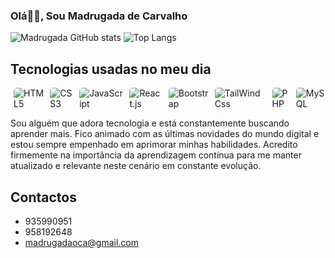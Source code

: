 ### Olá👋🏾, Sou Madrugada de Carvalho

![Madrugada GitHub stats](https://github-readme-stats.vercel.app/api?username=madrugadagunza&show_icons=true&theme=radical)
![Top Langs](https://github-readme-stats.vercel.app/api/top-langs/?username=madrugadagunza&langs_count=8)

## Tecnologias usadas no meu dia

<div style="display:flex;">
    <div style="display: inline-block; align:center; margin: 0 5px;">
    <img src="https://img.shields.io/badge/HTML5-E34F26?style=for-the-badge&logo=html5&logoColor=white" alt="HTML5" style="border-radius: 5px;" />
</div>
<div style="display: inline-block; align:center; margin: 0 5px;">
    <img src="https://img.shields.io/badge/CSS3-1572B6?style=for-the-badge&logo=css3&logoColor=white" alt="CSS3" style="border-radius: 5px;" />
</div>
<div style="display: inline-block; align:center; margin: 0 5px;">
    <img src="https://img.shields.io/badge/JavaScript-F7DF1E?style=for-the-badge&logo=javascript&logoColor=black" alt="JavaScript" style="border-radius: 5px;" />
</div>
<div style="display: inline-block; align:center; margin: 0 5px;">
    <img src="https://img.shields.io/badge/React-20232A?style=for-the-badge&logo=react&logoColor=61DAFB" alt="React.js" style="border-radius: 5px;" />
</div>
<div style="display: inline-block; align:center; margin: 0 5px;">
    <img src="https://img.shields.io/badge/Bootstrap-563D7C?style=for-the-badge&logo=bootstrap&logoColor=white" alt="Bootstrap" style="border-radius: 5px;" />
</div>
<div style="display: inline-block; align:center; margin: 0 5px;">
    <img src="https://img.shields.io/badge/Tailwind_CSS-38B2AC?style=for-the-badge&logo=tailwind-css&logoColor=white" alt="TailWindCss" style="border-radius: 5px;" />
</div>
<div style="display: inline-block; align:center; margin: 0 5px;">
    <img src="https://img.shields.io/badge/PHP-777BB4?style=for-the-badge&logo=php&logoColor=white" alt="PHP" style="border-radius: 5px;" />
</div>
<div style="display: inline-block; align:center; margin: 0 5px;">
    <img src="https://img.shields.io/badge/MySQL-00000F?style=for-the-badge&logo=mysql&logoColor=white" alt="MySQL" style="border-radius: 5px;" />
</div><br/>
</div>

Sou alguém que adora tecnologia e está constantemente buscando aprender mais. Fico animado com as últimas novidades do mundo digital e estou sempre empenhado em aprimorar minhas habilidades. Acredito firmemente na importância da aprendizagem contínua para me manter atualizado e relevante neste cenário em constante evolução.

## Contactos
- 935990951
- 958192648
- madrugadaoca@gmail.com
